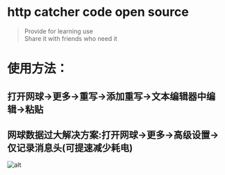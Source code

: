 # http catcher code open source
> Provide for learning use  
> Share it with friends who need it

# 使用方法：
## 打开网球->更多->重写->添加重写->文本编辑器中编辑->粘贴  
## 网球数据过大解决方案:打开网球->更多->高级设置->仅记录消息头(可提速减少耗电)  
![alt ](https://github.com/guajie/HTTPCatcher/blob/pm936/Addmethods.jpg)
